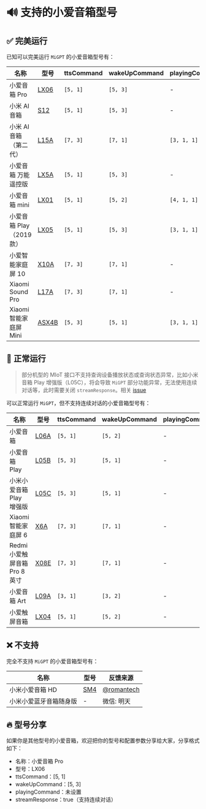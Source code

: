 # 🔊 支持的小爱音箱型号

## ✅ 完美运行

已知可以完美运行 `MiGPT` 的小爱音箱型号有：

| 名称                     | 型号                                                                                                | ttsCommand | wakeUpCommand | playingCommand | streamResponse | 反馈来源                                                                               |
| ------------------------ | --------------------------------------------------------------------------------------------------- | ---------- | ------------- | -------------- | -------------- | -------------------------------------------------------------------------------------- |
| 小爱音箱 Pro             | [LX06](https://home.miot-spec.com/spec?type=urn:miot-spec-v2:device:speaker:0000A015:xiaomi-lx06:2) | `[5, 1]`   | `[5, 3]`      | -              | true           | [@idootop](https://github.com/idootop)                                                 |
| 小米 AI 音箱             | [S12](https://home.miot-spec.com/spec?type=urn:miot-spec-v2:device:speaker:0000A015:xiaomi-s12:2)   | `[5, 1]`   | `[5, 3]`      | -              | true           | 微信: CMSJ                                                                             |
| 小米 AI 音箱（第二代）   | [L15A](https://home.miot-spec.com/spec?type=urn:miot-spec-v2:device:speaker:0000A015:xiaomi-l15a:2) | `[7, 3]`   | `[7, 1]`      | `[3, 1, 1]`    | true           | 微信: 龙之广                                                                           |
| 小爱音箱 万能遥控版      | [LX5A](https://home.miot-spec.com/spec?type=urn:miot-spec-v2:device:speaker:0000A015:xiaomi-lx5a:2) | `[5, 1]`   | `[5, 3]`      | -              | true           | [@imhsz](https://github.com/idootop/mi-gpt/issues/62)                                  |
| 小爱音箱 mini            | [LX01](https://home.miot-spec.com/spec?type=urn:miot-spec-v2:device:speaker:0000A015:xiaomi-lx01:1) | `[5, 1]`   | `[5, 2]`      | `[4, 1, 1]`    | true           | [@gsscsd](https://github.com/idootop/mi-gpt/issues/92#issuecomment-2168013500)         |
| 小爱音箱 Play（2019 款） | [LX05](https://home.miot-spec.com/spec?type=urn:miot-spec-v2:device:speaker:0000A015:xiaomi-lx05:1) | `[5, 1]`   | `[5, 3]`      | `[3, 1, 1]`    | true           | [@wt666666](https://github.com/idootop/mi-gpt/issues/92#issuecomment-2168424538)       |
| 小爱智能家庭屏 10        | [X10A](https://home.miot-spec.com/spec?type=urn:miot-spec-v2:device:speaker:0000A015:xiaomi-x10a:1) | `[7, 3]`   | `[7, 1]`      | -              | true           | [@IDarkBoss](https://github.com/idootop/mi-gpt/issues/92#issuecomment-2190928452)      |
| Xiaomi Sound Pro         | [L17A](https://home.miot-spec.com/spec?type=urn:miot-spec-v2:device:speaker:0000A015:xiaomi-l17a:1) | `[7, 3]`   | `[7, 1]`      | -              | true           | 微信: eof                                                                              |
| Xiaomi 智能家庭屏 Mini   | [ASX4B](https://home.miot-spec.com/spec/xiaomi.wifispeaker.x4b)                                     | `[5, 3]`   | `[5, 1]`      | `[3, 1, 1]`    | true           | [@VincentGresham](https://github.com/idootop/mi-gpt/issues/92#issuecomment-2645762809) |

## 🚗 正常运行

> 部分机型的 MIoT 接口不支持查询设备播放状态或查询状态异常，比如小米音箱 Play 增强版（L05C），将会导致 `MiGPT` 部分功能异常，无法使用连续对话等，此时需要关闭 `streamResponse`。相关 [issue](https://github.com/idootop/mi-gpt/issues/14)

可以正常运行 `MiGPT`，但不支持连续对话的小爱音箱型号有：

| 名称                          | 型号                                                                                                | ttsCommand | wakeUpCommand | playingCommand | streamResponse | 反馈来源                                                                               |
| ----------------------------- | --------------------------------------------------------------------------------------------------- | ---------- | ------------- | -------------- | -------------- | -------------------------------------------------------------------------------------- |
| 小爱音箱                      | [L06A](https://home.miot-spec.com/spec?type=urn:miot-spec-v2:device:speaker:0000A015:xiaomi-l06a:2) | `[5, 1]`   | `[5, 2]`      | -              | false          | [@zhanglc](https://github.com/idootop/mi-gpt/issues/42)                                |
| 小爱音箱 Play                 | [L05B](https://home.miot-spec.com/spec?type=urn:miot-spec-v2:device:speaker:0000A015:xiaomi-l05b:1) | `[5, 3]`   | `[5, 1]`      | -              | false          | [@BiuBiu2323](https://github.com/idootop/mi-gpt/issues/48)                             |
| 小米小爱音箱 Play 增强版      | [L05C](https://home.miot-spec.com/spec?type=urn:miot-spec-v2:device:speaker:0000A015:xiaomi-l05c:1) | `[5, 3]`   | `[5, 1]`      | -              | false          | [@lyddias](https://github.com/idootop/mi-gpt/issues/14)                                |
| Xiaomi 智能家庭屏 6           | [X6A](https://home.miot-spec.com/spec?type=urn:miot-spec-v2:device:speaker:0000A015:xiaomi-x6a:1)   | `[7, 3]`   | `[7, 1]`      | -              | false          | [@Hongwing](https://github.com/idootop/mi-gpt/issues/80)                               |
| Redmi 小爱触屏音箱 Pro 8 英寸 | [X08E](https://home.miot-spec.com/spec?type=urn:miot-spec-v2:device:speaker:0000A015:xiaomi-x08e:1) | `[7, 3]`   | `[7, 1]`      | -              | false          | [@shangjiyu](https://github.com/idootop/mi-gpt/issues/20)                              |
| 小爱音箱 Art                  | [L09A](https://home.miot-spec.com/spec?type=urn:miot-spec-v2:device:speaker:0000A015:xiaomi-l09a:1) | `[3, 1]`   | `[3, 2]`      | -              | false          | [@zwsn](https://github.com/idootop/mi-gpt/issues/92#issuecomment-2181944065)           |
| 小爱触屏音箱                  | [LX04](https://home.miot-spec.com/spec?type=urn:miot-spec-v2:device:speaker:0000A015:xiaomi-lx04:2) | `[5, 1]`   | `[5, 2]`      | -              | false          | [@ilovesouthpark](https://github.com/idootop/mi-gpt/issues/92#issuecomment-2184678990) |

## ❌ 不支持

完全不支持 `MiGPT` 的小爱音箱型号有：

| 名称                   | 型号                                                           | 反馈来源                                                  |
| ---------------------- | -------------------------------------------------------------- | --------------------------------------------------------- |
| 小米小爱音箱 HD        | [SM4](https://home.miot-spec.com/spec/onemore.wifispeaker.sm4) | [@romantech](https://github.com/idootop/mi-gpt/issues/91) |
| 小米小爱蓝牙音箱随身版 | -                                                              | 微信: 明天                                                |

## 🔥 型号分享

如果你是其他型号的小爱音箱，欢迎把你的型号和配置参数分享给大家，分享格式如下：

- 名称：小爱音箱 Pro
- 型号：LX06
- ttsCommand：[5, 1]
- wakeUpCommand：[5, 3]
- playingCommand：未设置
- streamResponse：true（支持连续对话）
